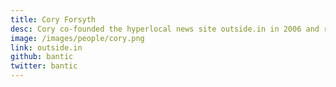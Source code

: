 ```yaml
---
title: Cory Forsyth
desc: Cory co-founded the hyperlocal news site outside.in in 2006 and runs the monthly Ruby Happy Hour in New York. Before that he attended the Interactive Telecommunications Program at NYU and worked on technology-meets-culture projects like the Popularity Dialer and Twitter Vote Report. He lives in Brooklyn with two roommates and two crazy dogs.
image: /images/people/cory.png
link: outside.in
github: bantic
twitter: bantic
---
```


